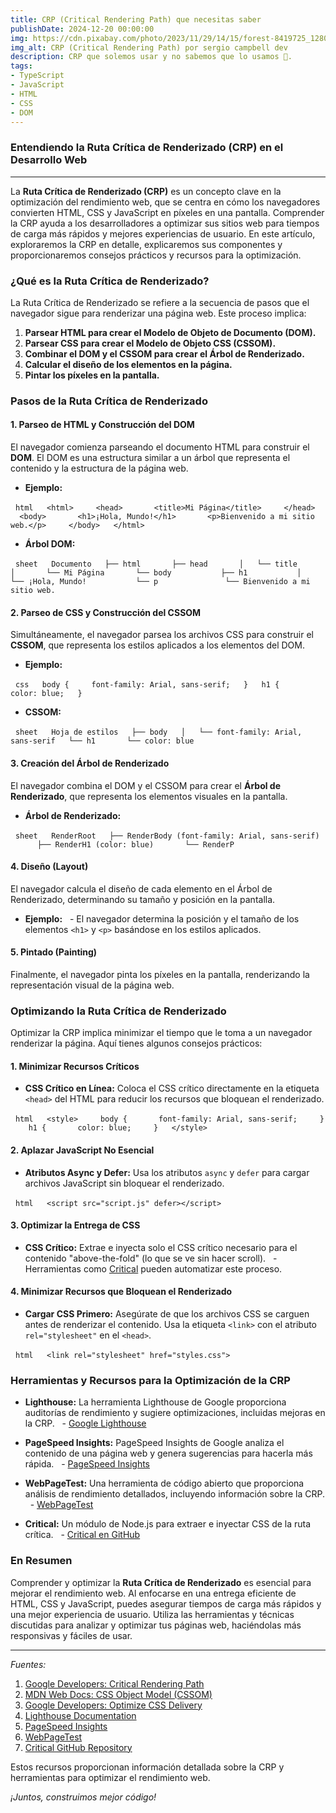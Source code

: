 ```yaml
---
title: CRP (Critical Rendering Path) que necesitas saber
publishDate: 2024-12-20 00:00:00
img: https://cdn.pixabay.com/photo/2023/11/29/14/15/forest-8419725_1280.jpg
img_alt: CRP (Critical Rendering Path) por sergio campbell dev
description: CRP que solemos usar y no sabemos que lo usamos 🧐.
tags:
- TypeScript
- JavaScript
- HTML
- CSS
- DOM
---
```


### Entendiendo la Ruta Crítica de Renderizado (CRP) en el Desarrollo Web

---

La **Ruta Crítica de Renderizado (CRP)** es un concepto clave en la optimización del rendimiento web, que se centra en cómo los navegadores convierten HTML, CSS y JavaScript en píxeles en una pantalla. Comprender la CRP ayuda a los desarrolladores a optimizar sus sitios web para tiempos de carga más rápidos y mejores experiencias de usuario. En este artículo, exploraremos la CRP en detalle, explicaremos sus componentes y proporcionaremos consejos prácticos y recursos para la optimización.

### ¿Qué es la Ruta Crítica de Renderizado?

La Ruta Crítica de Renderizado se refiere a la secuencia de pasos que el navegador sigue para renderizar una página web. Este proceso implica:

1. **Parsear HTML para crear el Modelo de Objeto de Documento (DOM).**
2. **Parsear CSS para crear el Modelo de Objeto CSS (CSSOM).**
3. **Combinar el DOM y el CSSOM para crear el Árbol de Renderizado.**
4. **Calcular el diseño de los elementos en la página.**
5. **Pintar los píxeles en la pantalla.**

### Pasos de la Ruta Crítica de Renderizado

#### 1. Parseo de HTML y Construcción del DOM

El navegador comienza parseando el documento HTML para construir el **DOM**. El DOM es una estructura similar a un árbol que representa el contenido y la estructura de la página web.

- **Ejemplo:**

  ```html
  <html>
    <head>
      <title>Mi Página</title>
    </head>
    <body>
      <h1>¡Hola, Mundo!</h1>
      <p>Bienvenido a mi sitio web.</p>
    </body>
  </html>
  ```

- **Árbol DOM:**

  ```sheet
  Documento
  ├── html
      ├── head
      │   └── title
      │       └── Mi Página
      └── body
          ├── h1
          │   └── ¡Hola, Mundo!
          └── p
              └── Bienvenido a mi sitio web.
  ```

#### 2. Parseo de CSS y Construcción del CSSOM

Simultáneamente, el navegador parsea los archivos CSS para construir el **CSSOM**, que representa los estilos aplicados a los elementos del DOM.

- **Ejemplo:**

  ```css
  body {
    font-family: Arial, sans-serif;
  }
  h1 {
    color: blue;
  }
  ```

- **CSSOM:**

  ```sheet
  Hoja de estilos
  ├── body
  │   └── font-family: Arial, sans-serif
  └── h1
      └── color: blue
  ```

#### 3. Creación del Árbol de Renderizado

El navegador combina el DOM y el CSSOM para crear el **Árbol de Renderizado**, que representa los elementos visuales en la pantalla.

- **Árbol de Renderizado:**

  ```sheet
  RenderRoot
  ├── RenderBody (font-family: Arial, sans-serif)
      ├── RenderH1 (color: blue)
      └── RenderP
  ```

#### 4. Diseño (Layout)

El navegador calcula el diseño de cada elemento en el Árbol de Renderizado, determinando su tamaño y posición en la pantalla.

- **Ejemplo:**
  - El navegador determina la posición y el tamaño de los elementos `<h1>` y `<p>` basándose en los estilos aplicados.

#### 5. Pintado (Painting)

Finalmente, el navegador pinta los píxeles en la pantalla, renderizando la representación visual de la página web.

### Optimizando la Ruta Crítica de Renderizado

Optimizar la CRP implica minimizar el tiempo que le toma a un navegador renderizar la página. Aquí tienes algunos consejos prácticos:

#### 1. Minimizar Recursos Críticos

- **CSS Crítico en Línea:** Coloca el CSS crítico directamente en la etiqueta `<head>` del HTML para reducir los recursos que bloquean el renderizado.

  ```html
  <style>
    body {
      font-family: Arial, sans-serif;
    }
    h1 {
      color: blue;
    }
  </style>
  ```

#### 2. Aplazar JavaScript No Esencial

- **Atributos Async y Defer:** Usa los atributos `async` y `defer` para cargar archivos JavaScript sin bloquear el renderizado.

  ```html
  <script src="script.js" defer></script>
  ```

#### 3. Optimizar la Entrega de CSS

- **CSS Crítico:** Extrae e inyecta solo el CSS crítico necesario para el contenido "above-the-fold" (lo que se ve sin hacer scroll).
  - Herramientas como [Critical](https://github.com/addyosmani/critical) pueden automatizar este proceso.

#### 4. Minimizar Recursos que Bloquean el Renderizado

- **Cargar CSS Primero:** Asegúrate de que los archivos CSS se carguen antes de renderizar el contenido. Usa la etiqueta `<link>` con el atributo `rel="stylesheet"` en el `<head>`.

  ```html
  <link rel="stylesheet" href="styles.css">
  ```

### Herramientas y Recursos para la Optimización de la CRP

- **Lighthouse:** La herramienta Lighthouse de Google proporciona auditorías de rendimiento y sugiere optimizaciones, incluidas mejoras en la CRP.
  - [Google Lighthouse](https://developers.google.com/web/tools/lighthouse)

- **PageSpeed Insights:** PageSpeed Insights de Google analiza el contenido de una página web y genera sugerencias para hacerla más rápida.
  - [PageSpeed Insights](https://developers.google.com/speed/pagespeed/insights/)

- **WebPageTest:** Una herramienta de código abierto que proporciona análisis de rendimiento detallados, incluyendo información sobre la CRP.
  - [WebPageTest](https://www.webpagetest.org/)

- **Critical:** Un módulo de Node.js para extraer e inyectar CSS de la ruta crítica.
  - [Critical en GitHub](https://github.com/addyosmani/critical)

### En Resumen

Comprender y optimizar la **Ruta Crítica de Renderizado** es esencial para mejorar el rendimiento web. Al enfocarse en una entrega eficiente de HTML, CSS y JavaScript, puedes asegurar tiempos de carga más rápidos y una mejor experiencia de usuario. Utiliza las herramientas y técnicas discutidas para analizar y optimizar tus páginas web, haciéndolas más responsivas y fáciles de usar.

---

*Fuentes:*

1. [Google Developers: Critical Rendering Path](https://developers.google.com/web/fundamentals/performance/critical-rendering-path/)
2. [MDN Web Docs: CSS Object Model (CSSOM)](https://developer.mozilla.org/en-US/docs/Web/API/CSS_Object_Model)
3. [Google Developers: Optimize CSS Delivery](https://developers.google.com/speed/docs/insights/OptimizeCSSDelivery)
4. [Lighthouse Documentation](https://developers.google.com/web/tools/lighthouse)
5. [PageSpeed Insights](https://developers.google.com/speed/pagespeed/insights/)
6. [WebPageTest](https://www.webpagetest.org/)
7. [Critical GitHub Repository](https://github.com/addyosmani/critical)

Estos recursos proporcionan información detallada sobre la CRP y herramientas para optimizar el rendimiento web.

*¡Juntos, construimos mejor código!*
